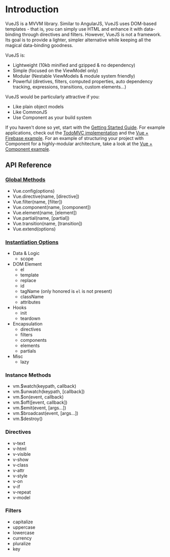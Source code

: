 # Introduction

VueJS is a MVVM library. Similar to AngularJS, VueJS uses DOM-based templates - that is, you can simply use HTML and enhance it with data-binding through directives and filters. However, VueJS is not a framework. Its goal is to provide a lighter, simpler alternative while keeping all the magical data-binding goodness.

VueJS is:

- Lightweight (10kb minified and gzipped & no dependency)
- Simple (focused on the ViewModel only)
- Modular (Nestable ViewModels & module system friendly)
- Powerful (diretives, filters, computed properties, auto dependency tracking, expressions, transitions, custom elements...)

VueJS would be particularly attractive if you:

- Like plain object models
- Like CommonJS
- Use Component as your build system

If you haven't done so yet, start with the [Getting Started Guide](https://github.com/yyx990803/vue/wiki/Getting-Started). For example applications, check out the [TodoMVC implementation](https://github.com/yyx990803/vue/tree/master/examples/todomvc) and the [Vue + Firebase example](https://github.com/yyx990803/vue/tree/master/examples/firebase). For an example of structuring your project with Component for a highly-modular architecture, take a look at the [Vue + Component example](https://github.com/vuejs/vue-component-example).

## API Reference

### [Global Methods](https://github.com/yyx990803/vue/wiki/Global-Methods)

- Vue.config(options)
- Vue.directive(name, [directive])
- Vue.filter(name, [filter])
- Vue.component(name, [component])
- Vue.element(name, [element])
- Vue.partial(name, [partial])
- Vue.transition(name, [transition])
- Vue.extend(options)

### [Instantiation Options](https://github.com/yyx990803/vue/wiki/Instantiation-Options)

- Data & Logic
    - scope
- DOM Element
    - el
    - template
    - replace
    - id
    - tagName (only honored is `el` is not present)
    - className
    - attributes
- Hooks
    - init
    - teardown
- Encapsulation
    - directives
    - filters
    - components
    - elements
    - partials
- Misc
    - lazy

### Instance Methods

- vm.$watch(keypath, callback)
- vm.$unwatch(keypath, [callback])
- vm.$on(event, callback)
- vm.$off([event, callback])
- vm.$emit(event, [args...])
- vm.$broadcast(event, [args...])
- vm.$destroy()

### Directives

- v-text
- v-html
- v-visible
- v-show
- v-class
- v-attr
- v-style
- v-on
- v-if
- v-repeat
- v-model

### Filters

- capitalize
- uppercase
- lowercase
- currency
- pluralize
- key